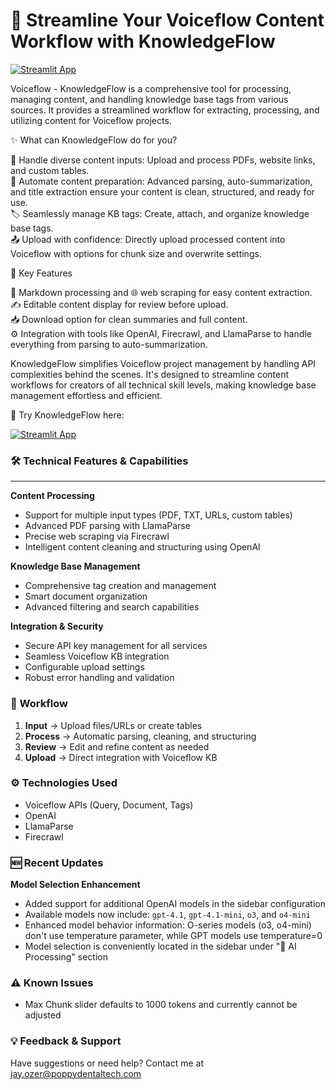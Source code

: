 # 🚀 Streamline Your Voiceflow Content Workflow with KnowledgeFlow

[![Streamlit App](https://static.streamlit.io/badges/streamlit_badge_black_white.svg)](https://voiceflow-knowledgeflow.streamlit.app/)

Voiceflow - KnowledgeFlow is a comprehensive tool for processing, managing content, and handling knowledge base tags from various sources. It provides a streamlined workflow for extracting, processing, and utilizing content for Voiceflow projects.

✨ What can KnowledgeFlow do for you?

📂 Handle diverse content inputs: Upload and process PDFs, website links, and custom tables.  
🤖 Automate content preparation: Advanced parsing, auto-summarization, and title extraction ensure your content is clean, structured, and ready for use.   
🏷️ Seamlessly manage KB tags: Create, attach, and organize knowledge base tags.  
📤 Upload with confidence: Directly upload processed content into Voiceflow with options for chunk size and overwrite settings.  

🔑 Key Features

📝 Markdown processing and 🌐 web scraping for easy content extraction.  
✍️ Editable content display for review before upload.  
📥 Download option for clean summaries and full content.  
⚙️ Integration with tools like OpenAI, Firecrawl, and LlamaParse to handle everything from parsing to auto-summarization.  

KnowledgeFlow simplifies Voiceflow project management by handling API complexities behind the scenes. It's designed to streamline content workflows for creators of all technical skill levels, making knowledge base management effortless and efficient.  

🎯 Try KnowledgeFlow here:  

[![Streamlit App](https://static.streamlit.io/badges/streamlit_badge_black_white.svg)](https://voiceflow-knowledgeflow.streamlit.app/)


### 🛠️ Technical Features & Capabilities
___

**Content Processing**
- Support for multiple input types (PDF, TXT, URLs, custom tables)
- Advanced PDF parsing with LlamaParse
- Precise web scraping via Firecrawl
- Intelligent content cleaning and structuring using OpenAI

**Knowledge Base Management**
- Comprehensive tag creation and management
- Smart document organization
- Advanced filtering and search capabilities

**Integration & Security**
- Secure API key management for all services
- Seamless Voiceflow KB integration
- Configurable upload settings
- Robust error handling and validation

### 🔄 Workflow

1. **Input** → Upload files/URLs or create tables
2. **Process** → Automatic parsing, cleaning, and structuring
3. **Review** → Edit and refine content as needed
4. **Upload** → Direct integration with Voiceflow KB

### ⚙️ Technologies Used
- Voiceflow APIs (Query, Document, Tags)
- OpenAI
- LlamaParse
- Firecrawl

### 🆕 Recent Updates

**Model Selection Enhancement**
- Added support for additional OpenAI models in the sidebar configuration
- Available models now include: `gpt-4.1`, `gpt-4.1-mini`, `o3`, and `o4-mini`
- Enhanced model behavior information: O-series models (o3, o4-mini) don't use temperature parameter, while GPT models use temperature=0
- Model selection is conveniently located in the sidebar under "🤖 AI Processing" section

### ⚠️ Known Issues
- Max Chunk slider defaults to 1000 tokens and currently cannot be adjusted 

### 💡 Feedback & Support
Have suggestions or need help? Contact me at jay.ozer@poppydentaltech.com